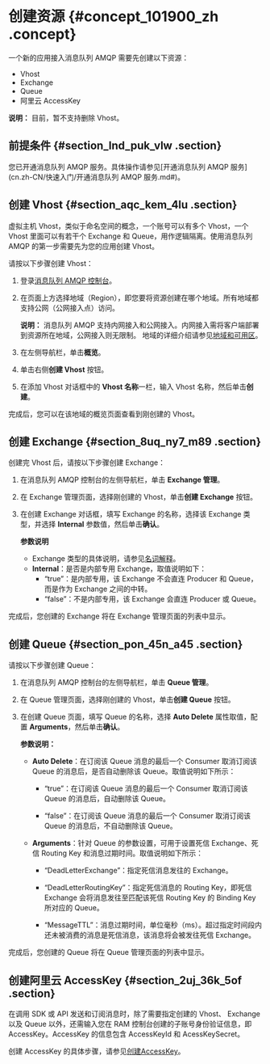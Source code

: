 # 创建资源 {#concept_101900_zh .concept}

一个新的应用接入消息队列 AMQP 需要先创建以下资源：

-   Vhost
-   Exchange
-   Queue
-   阿里云 AccessKey

**说明：** 目前，暂不支持删除 Vhost。

## 前提条件 {#section_lnd_puk_vlw .section}

您已开通消息队列 AMQP 服务。具体操作请参见[开通消息队列 AMQP 服务](cn.zh-CN/快速入门/开通消息队列 AMQP 服务.md#)。

## 创建 Vhost {#section_aqc_kem_4lu .section}

虚拟主机 Vhost，类似于命名空间的概念，一个账号可以有多个 Vhost，一个 Vhost 里面可以有若干个 Exchange 和 Queue，用作逻辑隔离。使用消息队列 AMQP 的第一步需要先为您的应用创建 Vhost。

请按以下步骤创建 Vhost：

1.  登录[消息队列 AMQP 控制台](https://amqp.console.aliyun.com)。

2.  在页面上方选择地域（Region），即您要将资源创建在哪个地域。所有地域都支持公网（公网接入点）访问。

    **说明：** 消息队列 AMQP 支持内网接入和公网接入。内网接入需将客户端部署到资源所在地域，公网接入则无限制。 地域的详细介绍请参见[地域和可用区](../../../../cn.zh-CN/通用参考/地域和可用区.md#)。

3.  在左侧导航栏，单击**概览**。

4.  单击右侧**创建 Vhost** 按钮。

5.  在添加 Vhost 对话框中的 **Vhost 名称**一栏，输入 Vhost 名称，然后单击**创建**。


完成后，您可以在该地域的概览页面查看到刚创建的 Vhost。

## 创建 Exchange {#section_8uq_ny7_m89 .section}

创建完 Vhost 后，请按以下步骤创建 Exchange：

1.  在消息队列 AMQP 控制台的左侧导航栏，单击 **Exchange 管理**。
2.  在 Exchange 管理页面，选择刚创建的 Vhost，单击**创建 Exchange** 按钮。
3.  在创建 Exchange 对话框，填写 Exchange 的名称，选择该 Exchange 类型，并选择 **Internal** 参数值，然后单击**确认**。

    **参数说明**

    -   Exchange 类型的具体说明，请参见[名词解释](../../../../cn.zh-CN/产品简介/名词解释.md#)。
    -   **Internal**：是否是内部专用 Exchange，取值说明如下：
        -   “true”：是内部专用，该 Exchange 不会直连 Producer 和 Queue，而是作为 Exchange 之间的中转。
        -   “false”：不是内部专用，该 Exchange 会直连 Producer 或 Queue。

完成后，您创建的 Exchange 将在 Exchange 管理页面的列表中显示。

## 创建 Queue {#section_pon_45n_a45 .section}

请按以下步骤创建 Queue：

1.  在消息队列 AMQP 控制台的左侧导航栏，单击 **Queue 管理**。

2.  在 Queue 管理页面，选择刚创建的 Vhost，单击**创建 Queue** 按钮。

3.  在创建 Queue 页面，填写 Queue 的名称，选择 **Auto Delete** 属性取值，配置 **Arguments**，然后单击**确认**。

    **参数说明：**

    -   **Auto Delete**：在订阅该 Queue 消息的最后一个 Consumer 取消订阅该 Queue 的消息后，是否自动删除该 Queue。取值说明如下所示：

        -   “true”：在订阅该 Queue 消息的最后一个 Consumer 取消订阅该 Queue 的消息后，自动删除该 Queue。

        -   “false”：在订阅该 Queue 消息的最后一个 Consumer 取消订阅该 Queue 的消息后，不自动删除该 Queue。

    -   **Arguments**：针对 Queue 的参数设置，可用于设置死信 Exchange、死信 Routing Key 和消息过期时间。取值说明如下所示：

        -   “DeadLetterExchange”：指定死信消息发往的 Exchange。

        -   “DeadLetterRoutingKey”：指定死信消息的 Routing Key，即死信 Exchange 会将消息发往至匹配该死信 Routing Key 的 Binding Key 所对应的 Queue。

        -   “MessageTTL”：消息过期时间，单位毫秒（ms）。超过指定时间段内还未被消费的消息是死信消息，该消息将会被发往死信 Exchange。


完成后，您创建的 Queue 将在 Queue 管理页面的列表中显示。

## 创建阿里云 AccessKey {#section_2uj_36k_5of .section}

在调用 SDK 或 API 发送和订阅消息时，除了需要指定创建的 Vhost、 Exchange 以及 Queue 以外，还需输入您在 RAM 控制台创建的子账号身份验证信息，即 AccessKey。AccessKey 的信息包含 AccessKeyId 和 AcessKeySecret。

创建 AccessKey 的具体步骤，请参见[创建AccessKey](../../../../cn.zh-CN/通用参考/创建AccessKey.md#)。

